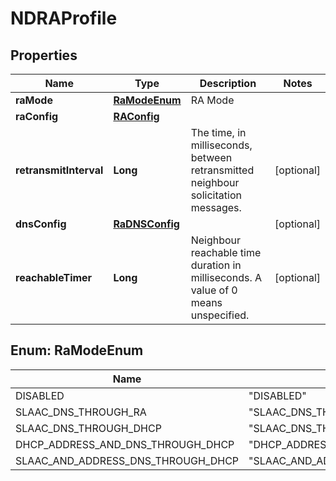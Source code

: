 # NDRAProfile

## Properties
Name | Type | Description | Notes
------------ | ------------- | ------------- | -------------
**raMode** | [**RaModeEnum**](#RaModeEnum) | RA Mode | 
**raConfig** | [**RAConfig**](RAConfig.md) |  | 
**retransmitInterval** | **Long** | The time, in milliseconds, between retransmitted neighbour solicitation messages.  |  [optional]
**dnsConfig** | [**RaDNSConfig**](RaDNSConfig.md) |  |  [optional]
**reachableTimer** | **Long** | Neighbour reachable time duration in milliseconds. A value of 0 means unspecified.  |  [optional]

<a name="RaModeEnum"></a>
## Enum: RaModeEnum
Name | Value
---- | -----
DISABLED | &quot;DISABLED&quot;
SLAAC_DNS_THROUGH_RA | &quot;SLAAC_DNS_THROUGH_RA&quot;
SLAAC_DNS_THROUGH_DHCP | &quot;SLAAC_DNS_THROUGH_DHCP&quot;
DHCP_ADDRESS_AND_DNS_THROUGH_DHCP | &quot;DHCP_ADDRESS_AND_DNS_THROUGH_DHCP&quot;
SLAAC_AND_ADDRESS_DNS_THROUGH_DHCP | &quot;SLAAC_AND_ADDRESS_DNS_THROUGH_DHCP&quot;
